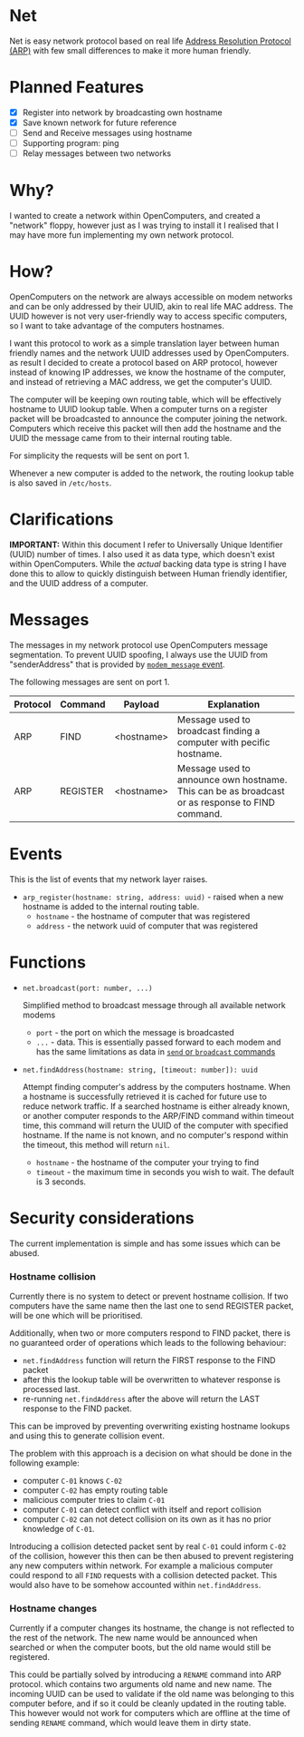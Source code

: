 # Net

Net is easy network protocol based on real life [Address Resolution
Protocol (ARP)](https://en.wikipedia.org/wiki/Address_Resolution_Protocol)
with few small differences to make it more human friendly.

# Planned Features

- [x] Register into network by broadcasting own hostname
- [x] Save known network for future reference
- [ ] Send and Receive messages using hostname
- [ ] Supporting program: ping
- [ ] Relay messages between two networks

# Why?

I wanted to create a network within OpenComputers, and created a 
"network" floppy, however just as I was trying to install it I realised
that I may have more fun implementing my own network protocol.

# How?

OpenComputers on the network are always accessible on modem networks and
can be only addressed by their UUID, akin to real life MAC address.
The UUID however is not very user-friendly way to access specific
computers, so I want to take advantage of the computers hostnames.

I want this protocol to work as a simple translation layer between human
friendly names and the network UUID addresses used by OpenComputers.
as result I decided to create a protocol based on ARP protocol, however
instead of knowing IP addresses, we know the hostname of the computer,
and instead of retrieving a MAC address, we get the computer's UUID.

The computer will be keeping own routing table, which will be
effectively hostname to UUID lookup table.
When a computer turns on a register packet will be broadcasted to
announce the computer joining the network. Computers which receive
this packet will then add the hostname and the UUID the message came
from to their internal routing table. 

For simplicity the requests will be sent on port 1.

Whenever a new computer is added to the network, the routing lookup
table is also saved in `/etc/hosts`.

# Clarifications

**IMPORTANT:** Within this document I refer to Universally Unique Identifier (UUID)
number of times. I also used it as data type, which doesn't exist within
OpenComputers. While the *actual* backing data type is string I have
done this to allow to quickly distinguish between Human friendly
identifier, and the UUID address of a computer.

# Messages

The messages in my network protocol use OpenComputers message
segmentation. To prevent UUID spoofing, I always use the UUID from
"senderAddress" that is provided by 
[`modem_message` event](https://ocdoc.cil.li/component:signals).

The following messages are sent on port 1.

| Protocol | Command  | Payload      | Explanation                                                         |
|----------|----------|--------------|---------------------------------------------------------------------|
| ARP      | FIND     | \<hostname\> | Message used to broadcast finding a computer with pecific hostname. |
| ARP      | REGISTER | \<hostname\> | Message used to announce own hostname. This can be as  broadcast or as response to FIND command. |

# Events

This is the list of events that my network layer raises.

- `arp_register(hostname: string, address: uuid)` - raised when a new
hostname is added to the internal routing table.
  - `hostname` - the hostname of computer that was registered
  - `address` - the network uuid of computer that was registered

# Functions

- `net.broadcast(port: number, ...)`
 
  Simplified method to broadcast message through all available network
  modems
  - `port` - the port on which the message is broadcasted
  - `...` - data. This is essentially passed forward to each modem and
  has the same limitations as data in 
  [`send` or `broadcast` commands](https://ocdoc.cil.li/component:modem)

- `net.findAddress(hostname: string, [timeout: number]): uuid` 

  Attempt finding computer's address by the computers hostname.
  When a hostname is successfully retrieved it is cached for future use
  to reduce network traffic.
  If a searched hostname is either already known, or another computer
  responds to the ARP/FIND command within timeout time, this command
  will return the UUID of the computer with specified hostname. If the
  name is not known, and no computer's respond within the timeout, this
  method will return `nil`.

  - `hostname` - the hostname of the computer your trying to find
  - `timeout` - the maximum time in seconds you wish to wait. The
  default is 3 seconds.

# Security considerations

The current implementation is simple and has some issues which can be
abused.

### Hostname collision

Currently there is no system to detect or prevent hostname collision.
If two computers have the same name then the last one to send REGISTER
packet, will be one which will be prioritised.

Additionally, when two or more computers respond to FIND packet, there
is no guaranteed order of operations which leads to the following
behaviour:
 - `net.findAddress` function will return the FIRST response to the FIND
  packet
 - after this the lookup table will be overwritten to whatever response
 is processed last.
 - re-running `net.findAddress` after the above will return the LAST
 response to the FIND packet.

This can be improved by preventing overwriting existing hostname lookups
and using this to generate collision event.

The problem with this approach is a decision on what should be done in
the following example:
- computer `C-01` knows `C-02`
- computer `C-02` has empty routing table
- malicious computer tries to claim `C-01`
- computer `C-01` can detect conflict with itself and report collision
- computer `C-02` can not detect collision on its own as it has no prior
knowledge of `C-01`. 

Introducing a collision detected packet sent by real `C-01` could inform
`C-02` of the collision, however this then can be then abused to prevent
registering any new computers within network.
For example a malicious computer could respond to all `FIND` requests
with a collision detected packet. This would also have to be somehow
accounted within `net.findAddress`.

### Hostname changes

Currently if a computer changes its hostname, the change is not
reflected to the rest of the network. The new name would be announced
when searched or when the computer boots, but the old name would still
be registered.

This could be partially solved by introducing a `RENAME` command into
ARP protocol. which contains two arguments old name and new name.
The incoming UUID can be used to validate if the old name was belonging
to this computer before, and if so it could be cleanly updated in the
routing table. This however would not work for computers which are
offline at the time of sending `RENAME` command, which would leave them
in dirty state.